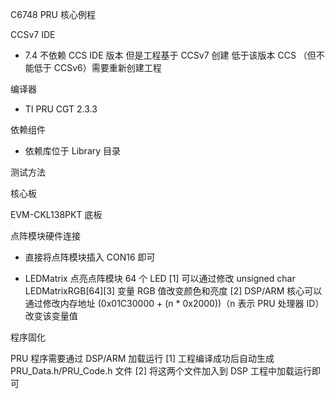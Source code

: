 C6748 PRU 核心例程

CCSv7 IDE
- 7.4 不依赖 CCS IDE 版本 
      但是工程基于 CCSv7 创建 低于该版本 CCS （但不能低于 CCSv6）需要重新创建工程
    
编译器
- TI PRU CGT 2.3.3

依赖组件
- 依赖库位于 Library 目录

测试方法

核心板


EVM-CKL138PKT 底板

点阵模块硬件连接
- 直接将点阵模块插入 CON16 即可

- LEDMatrix            点亮点阵模块 64 个 LED
                       [1] 可以通过修改 unsigned char LEDMatrixRGB[64][3] 变量 RGB 值改变颜色和亮度
					   [2] DSP/ARM 核心可以通过修改内存地址 (0x01C30000 + (n * 0x2000))（n 表示 PRU 处理器 ID）改变该变量值
					   
程序固化

PRU 程序需要通过 DSP/ARM 加载运行
[1] 工程编译成功后自动生成 PRU_Data.h/PRU_Code.h 文件
[2] 将这两个文件加入到 DSP 工程中加载运行即可
